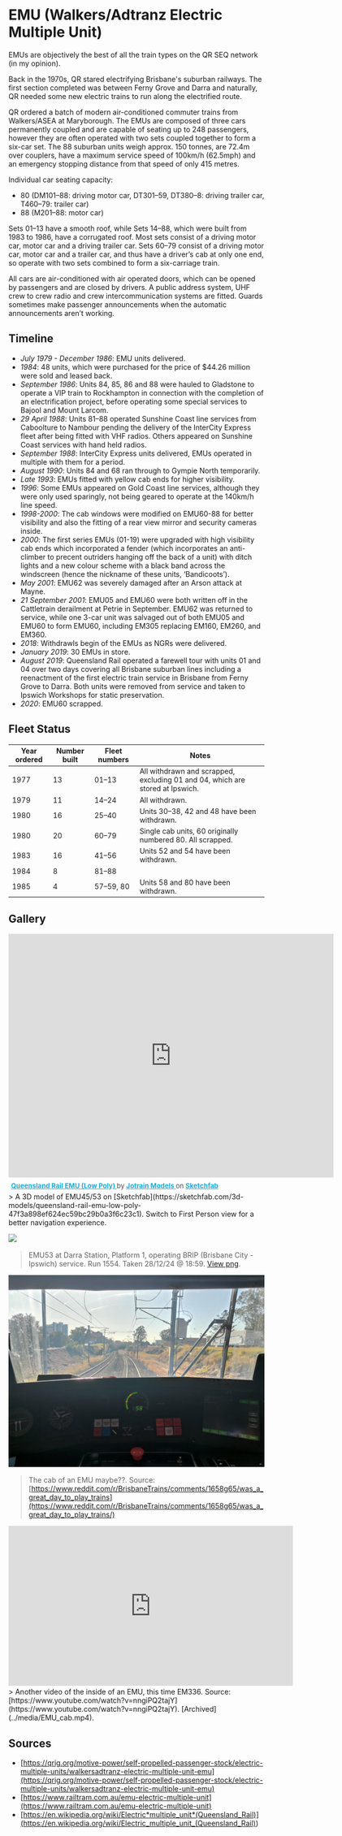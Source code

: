 # EMU (Walkers/Adtranz Electric Multiple Unit)

EMUs are objectively the best of all the train types on the QR SEQ network (in my opinion).

Back in the 1970s, QR stared electrifying Brisbane's suburban railways. The first section completed was between Ferny Grove and Darra and naturally, QR needed some new electric trains to run along the electrified route.

QR ordered a batch of modern air-conditioned commuter trains from Walkers/ASEA at Maryborough. The EMUs are composed of three cars permanently coupled and are capable of seating up to 248 passengers, however they are often operated with two sets coupled together to form a six-car set. The 88 suburban units weigh approx. 150 tonnes, are 72.4m over couplers, have a maximum service speed of 100km/h (62.5mph) and an emergency stopping distance from that speed of only 415 metres.

Individual car seating capacity:

- 80 (DM101–88: driving motor car, DT301–59, DT380–8: driving trailer car, T460–79: trailer car)
- 88 (M201–88: motor car)

Sets 01–13 have a smooth roof, while Sets 14–88, which were built from 1983 to 1986, have a corrugated roof. Most sets consist of a driving motor car, motor car and a driving trailer car. Sets 60–79 consist of a driving motor car, motor car and a trailer car, and thus have a driver’s cab at only one end, so operate with two sets combined to form a six-carriage train.

All cars are air-conditioned with air operated doors, which can be opened by passengers and are closed by drivers. A public address system, UHF crew to crew radio and crew intercommunication systems are fitted. Guards sometimes make passenger announcements when the automatic announcements aren’t working.

## Timeline

- _July 1979 - December 1986_: EMU units delivered.
- _1984_: 48 units, which were purchased for the price of $44.26 million were sold and leased back.
- _September 1986_: Units 84, 85, 86 and 88 were hauled to Gladstone to operate a VIP train to Rockhampton in connection with the completion of an electrification project, before operating some special services to Bajool and Mount Larcom.
- _29 April 1988_: Units 81–88 operated Sunshine Coast line services from Caboolture to Nambour pending the delivery of the InterCity Express fleet after being fitted with VHF radios. Others appeared on Sunshine Coast services with hand held radios.
- _September 1988_: InterCity Express units delivered, EMUs operated in multiple with them for a period.
- _August 1990_: Units 84 and 68 ran through to Gympie North temporarily.
- _Late 1993_: EMUs fitted with yellow cab ends for higher visibility.
- _1996_: Some EMUs appeared on Gold Coast line services, although they were only used sparingly, not being geared to operate at the 140km/h line speed.
- _1998-2000_: The cab windows were modified on EMU60-88 for better visibility and also the fitting of a rear view mirror and security cameras inside.
- _2000_: The first series EMUs (01-19) were upgraded with high visibility cab ends which incorporated a fender (which incorporates an anti-climber to precent outriders hanging off the back of a unit) with ditch lights and a new colour scheme with a black band across the windscreen (hence the nickname of these units, ‘Bandicoots’).
- _May 2001_: EMU62 was severely damaged after an Arson attack at Mayne.
- _21 September 2001_: EMU05 and EMU60 were both written off in the Cattletrain derailment at Petrie in September. EMU62 was returned to service, while one 3-car unit was salvaged out of both EMU05 and EMU60 to form EMU60, including EM305 replacing EM160, EM260, and EM360.
- _2018_: Withdrawls begin of the EMUs as NGRs were delivered.
- _January 2019_: 30 EMUs in store.
- _August 2019_: Queensland Rail operated a farewell tour with units 01 and 04 over two days covering all Brisbane suburban lines including a reenactment of the first electric train service in Brisbane from Ferny Grove to Darra. Both units were removed from service and taken to Ipswich Workshops for static preservation.
- _2020_: EMU60 scrapped.

## Fleet Status

| Year ordered | Number built | Fleet numbers | Notes                                                                         |
| ------------ | ------------ | ------------- | ----------------------------------------------------------------------------- |
| 1977         | 13           | 01–13         | All withdrawn and scrapped, excluding 01 and 04, which are stored at Ipswich. |
| 1979         | 11           | 14–24         | All withdrawn.                                                                |
| 1980         | 16           | 25–40         | Units 30–38, 42 and 48 have been withdrawn.                                   |
| 1980         | 20           | 60–79         | Single cab units, 60 originally numbered 80. All scrapped.                    |
| 1983         | 16           | 41–56         | Units 52 and 54 have been withdrawn.                                          |
| 1984         | 8            | 81–88         |                                                                               |
| 1985         | 4            | 57–59, 80     | Units 58 and 80 have been withdrawn.                                          |

## Gallery

<div class="sketchfab-embed-wrapper"> <iframe title="Queensland Rail EMU (Low Poly)" frameborder="0" allowfullscreen mozallowfullscreen="true" webkitallowfullscreen="true" allow="autoplay; fullscreen; xr-spatial-tracking" xr-spatial-tracking execution-while-out-of-viewport execution-while-not-rendered web-share width="640" height="480" src="https://sketchfab.com/models/47f3a898ef624ec59bc29b0a3f6c23c1/embed?dnt=1"> </iframe> <p style="font-size: 13px; font-weight: normal; margin: 5px; color: #4A4A4A;"> <a href="https://sketchfab.com/3d-models/queensland-rail-emu-low-poly-47f3a898ef624ec59bc29b0a3f6c23c1?utm_medium=embed&utm_campaign=share-popup&utm_content=47f3a898ef624ec59bc29b0a3f6c23c1" target="_blank" rel="nofollow" style="font-weight: bold; color: #1CAAD9;"> Queensland Rail EMU (Low Poly) </a> by <a href="https://sketchfab.com/Jotrain?utm_medium=embed&utm_campaign=share-popup&utm_content=47f3a898ef624ec59bc29b0a3f6c23c1" target="_blank" rel="nofollow" style="font-weight: bold; color: #1CAAD9;"> Jotrain Models </a> on <a href="https://sketchfab.com?utm_medium=embed&utm_campaign=share-popup&utm_content=47f3a898ef624ec59bc29b0a3f6c23c1" target="_blank" rel="nofollow" style="font-weight: bold; color: #1CAAD9;">Sketchfab</a></p></div>
> A 3D model of EMU45/53 on [Sketchfab](https://sketchfab.com/3d-models/queensland-rail-emu-low-poly-47f3a898ef624ec59bc29b0a3f6c23c1). Switch to First Person view for a better navigation experience.

![](../media/EMU53_Darra_preview.png)

> EMU53 at Darra Station, Platform 1, operating BRIP (Brisbane City - Ipswich) service. Run 1554. Taken 28/12/24 @ 18:59. [View png](../media/EMU53_Darra_preview.png).

![](../media/EMU_cab.jpg)

> The cab of an EMU maybe??. Source: [https://www.reddit.com/r/BrisbaneTrains/comments/1658g65/was_a_great_day_to_play_trains](https://www.reddit.com/r/BrisbaneTrains/comments/1658g65/was_a_great_day_to_play_trains/)

<iframe width="560" height="315" src="https://www.youtube-nocookie.com/embed/nngiPQ2tajY?si=FRzmHGJxyaErzLrH" title="YouTube video player" frameborder="0" allow="accelerometer; autoplay; clipboard-write; encrypted-media; gyroscope; picture-in-picture; web-share" referrerpolicy="strict-origin-when-cross-origin" allowfullscreen></iframe>
> Another video of the inside of an EMU, this time EM336. Source: [https://www.youtube.com/watch?v=nngiPQ2tajY](https://www.youtube.com/watch?v=nngiPQ2tajY). [Archived](../media/EMU_cab.mp4).

## Sources

- [https://qrig.org/motive-power/self-propelled-passenger-stock/electric-multiple-units/walkersadtranz-electric-multiple-unit-emu](https://qrig.org/motive-power/self-propelled-passenger-stock/electric-multiple-units/walkersadtranz-electric-multiple-unit-emu)
- [https://www.railtram.com.au/emu-electric-multiple-unit](https://www.railtram.com.au/emu-electric-multiple-unit)
- [https://en.wikipedia.org/wiki/Electric*multiple_unit*(Queensland_Rail)](<https://en.wikipedia.org/wiki/Electric_multiple_unit_(Queensland_Rail)>)
